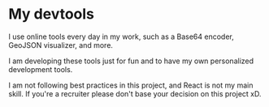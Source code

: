 # My devtools

I use online tools every day in my work, such as a Base64 encoder, GeoJSON visualizer, and more.

I am developing these tools just for fun and to have my own personalized development tools.

I am not following best practices in this project, and React is not my main skill. If you're a recruiter please don't base your decision on this project xD.
